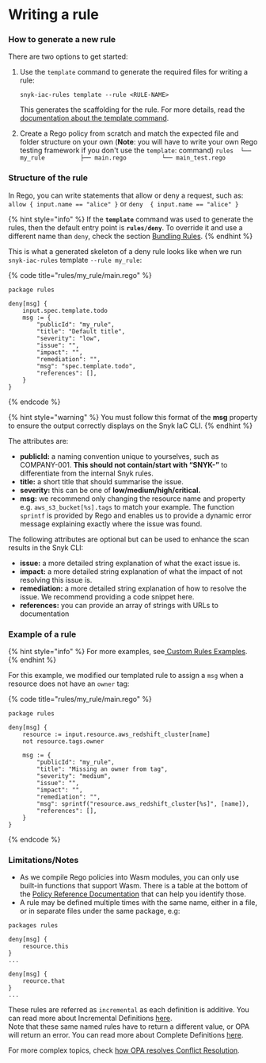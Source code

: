 # Writing a rule

### How to generate a new rule

There are two options to get started:

1. Use the `template` command to generate the required files for writing a rule:

   ```text
   snyk-iac-rules template --rule <RULE-NAME>
   ```

   This generates the scaffolding for the rule. For more details, read the [documentation about the template command](../sdk-reference.md#template-options).

2. Create a Rego policy from scratch and match the expected file and folder structure on your own \(**Note**: you will have to write your own Rego testing framework if you don't use the `template`: command\) `rules  └── my_rule          ├── main.rego          └── main_test.rego`

### Structure of the rule

In Rego, you can write statements that allow or deny a request, such as:  
`allow { input.name == "alice" }` or `deny  { input.name == "alice" }`

{% hint style="info" %}
If the **`template`** command was used to generate the rules, then the default entry point is **`rules/deny`**. To override it and use a different name than `deny`, check the section [Bundling Rules](bundling-rules.md).
{% endhint %}

This is what a generated skeleton of a deny rule looks like when we run `snyk-iac-rules` template `--rule my_rule`:

{% code title="rules/my\_rule/main.rego" %}
```text
package rules

deny[msg] {
    input.spec.template.todo
    msg := {
        "publicId": "my_rule",
        "title": "Default title",
        "severity": "low",
        "issue": "",
        "impact": "",
        "remediation": "",
        "msg": "spec.template.todo",
        "references": [],
    }
}
```
{% endcode %}

{% hint style="warning" %}
You must follow this format of the **msg** property to ensure the output correctly displays on the Snyk IaC CLI.
{% endhint %}

The attributes are:

* **publicId:** a naming convention unique to yourselves, such as COMPANY-001. **This should not contain/start with “SNYK-”** to differentiate from the internal Snyk rules.
* **title:** a short title that should summarise the issue.
* **severity:** this can be one of **low/medium/high/critical.**
* **msg:** we recommend only changing the resource name and property e.g. `aws_s3_bucket[%s].tags` to match your example. The function `sprintf` is provided by Rego and enables us to provide a dynamic error message explaining exactly where the issue was found.

The following attributes are optional but can be used to enhance the scan results in the Snyk CLI:

* **issue:** a more detailed string explanation of what the exact issue is.
* **impact:** a more detailed string explanation of what the impact of not resolving this issue is.
* **remediation:** a more detailed string explanation of how to resolve the issue. We recommend providing a code snippet here.
* **references:** you can provide an array of strings with URLs to documentation

### Example of a rule

{% hint style="info" %}
For more examples, see[ Custom Rules Examples](examples.md).
{% endhint %}

For this example, we modified our templated rule to assign a `msg` when a resource does not have an `owner` tag:

{% code title="rules/my\_rule/main.rego" %}
```text
package rules

deny[msg] {
    resource := input.resource.aws_redshift_cluster[name]
    not resource.tags.owner

    msg := {
        "publicId": "my_rule",
        "title": "Missing an owner from tag",
        "severity": "medium",
        "issue": "",
        "impact": "",
        "remediation": "",
        "msg": sprintf("resource.aws_redshift_cluster[%s]", [name]),
        "references": [],
    }
}
```
{% endcode %}

### Limitations/Notes

* As we compile Rego policies into Wasm modules, you can only use built-in functions that support Wasm. There is a table at the bottom of the [Policy Reference Documentation](https://www.openpolicyagent.org/docs/latest/policy-reference/) that can help you identify those.
* A rule may be defined multiple times with the same name, either in a file, or in separate files under the same package, e.g: 

```text
packages rules

deny[msg] {
    resource.this
}
...

deny[msg] {
    reource.that
}
...
```

These rules are referred as `incremental` as each definition is additive. You can read more about Incremental Definitions [here](https://www.openpolicyagent.org/docs/latest/policy-language/#incremental-definitions).  
Note that these same named rules have to return a different value, or OPA will return an error. You can read more about Complete Definitions [here](https://www.openpolicyagent.org/docs/latest/policy-language/#complete-definitions). 

For more complex topics, check [how OPA resolves Conflict Resolution](https://www.openpolicyagent.org/docs/latest/faq/#conflict-resolution). 

